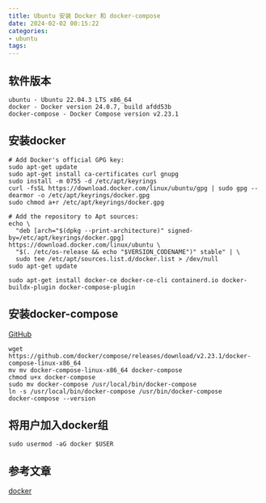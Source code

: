 ```yaml
---
title: Ubuntu 安装 Docker 和 docker-compose
date: 2024-02-02 00:15:22
categories:
- ubuntu
tags:
---
```

## 软件版本

```shell
ubuntu - Ubuntu 22.04.3 LTS x86_64
docker - Docker version 24.0.7, build afdd53b
docker-compose - Docker Compose version v2.23.1
```

## 安装docker

```shell
# Add Docker's official GPG key:
sudo apt-get update
sudo apt-get install ca-certificates curl gnupg
sudo install -m 0755 -d /etc/apt/keyrings
curl -fsSL https://download.docker.com/linux/ubuntu/gpg | sudo gpg --dearmor -o /etc/apt/keyrings/docker.gpg
sudo chmod a+r /etc/apt/keyrings/docker.gpg

# Add the repository to Apt sources:
echo \
  "deb [arch="$(dpkg --print-architecture)" signed-by=/etc/apt/keyrings/docker.gpg] https://download.docker.com/linux/ubuntu \
  "$(. /etc/os-release && echo "$VERSION_CODENAME")" stable" | \
  sudo tee /etc/apt/sources.list.d/docker.list > /dev/null
sudo apt-get update
```

```shell
sudo apt-get install docker-ce docker-ce-cli containerd.io docker-buildx-plugin docker-compose-plugin
```

## 安装docker-compose

[GitHub](https://github.com/docker/compose/releases/)

```shell
wget https://github.com/docker/compose/releases/download/v2.23.1/docker-compose-linux-x86_64
mv mv docker-compose-linux-x86_64 docker-compose
chmod u+x docker-compose
sudo mv docker-compose /usr/local/bin/docker-compose
ln -s /usr/local/bin/docker-compose /usr/bin/docker-compose
docker-compose --version
```

## 将用户加入docker组

```shell
sudo usermod -aG docker $USER
```

## 参考文章

[docker](https://docs.docker.com/engine/install/ubuntu/)
